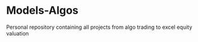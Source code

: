 # Models-Algos
Personal repository containing all projects from algo trading to excel equity valuation
